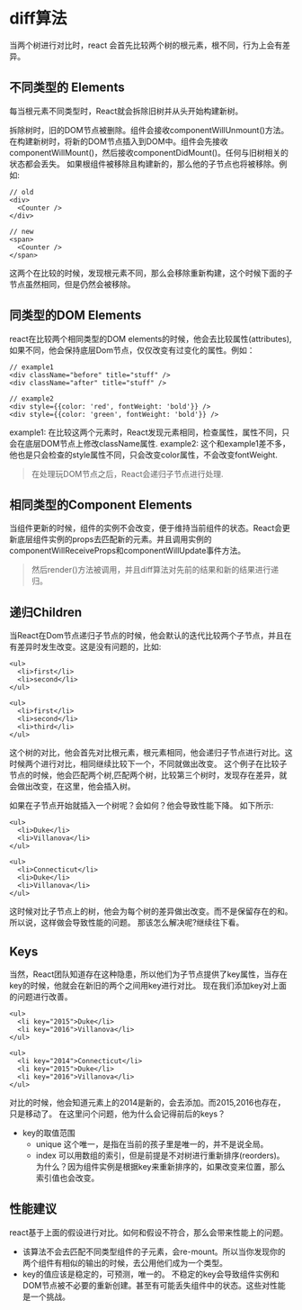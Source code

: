 # diff算法

当两个树进行对比时，react 会首先比较两个树的根元素，根不同，行为上会有差异。

## 不同类型的 Elements

每当根元素不同类型时，React就会拆除旧树并从头开始构建新树。

拆除树时，旧的DOM节点被删除。组件会接收componentWillUnmount\(\)方法。 在构建新树时，将新的DOM节点插入到DOM中。组件会先接收componentWillMount\(\)，然后接收componentDidMount\(\)。任何与旧树相关的状态都会丢失。 如果根组件被移除且构建新的，那么他的子节点也将被移除。例如:

```text
// old
<div>
  <Counter />
</div>

// new
<span>
  <Counter />
</span>
```

这两个在比较的时候，发现根元素不同，那么会移除重新构建，这个时候下面的子节点虽然相同，但是仍然会被移除。

## 同类型的DOM Elements

react在比较两个相同类型的DOM elements的时候，他会去比较属性\(attributes\),如果不同，他会保持底层Dom节点，仅仅改变有过变化的属性。例如：

```text
// example1
<div className="before" title="stuff" />
<div className="after" title="stuff" />

// example2
<div style={{color: 'red', fontWeight: 'bold'}} />
<div style={{color: 'green', fontWeight: 'bold'}} />
```

example1: 在比较这两个元素时，React发现元素相同，检查属性，属性不同，只会在底层DOM节点上修改className属性. example2: 这个和example1差不多，他也是只会检查的style属性不同，只会改变color属性，不会改变fontWeight.

> 在处理玩DOM节点之后，React会递归子节点进行处理.

## 相同类型的Component Elements

当组件更新的时候，组件的实例不会改变，便于维持当前组件的状态。React会更新底层组件实例的props去匹配新的元素。并且调用实例的componentWillReceiveProps和componentWillUpdate事件方法。

> 然后render\(\)方法被调用，并且diff算法对先前的结果和新的结果进行递归。

## 递归Children

当React在Dom节点递归子节点的时候，他会默认的迭代比较两个子节点，并且在有差异时发生改变。这是没有问题的，比如:

```text
<ul>
  <li>first</li>
  <li>second</li>
</ul>

<ul>
  <li>first</li>
  <li>second</li>
  <li>third</li>
</ul>
```

这个树的对比，他会首先对比根元素，根元素相同，他会递归子节点进行对比。这时候两个进行对比，相同继续比较下一个，不同就做出改变。 这个例子在比较子节点的时候，他会匹配两个树,匹配两个树，比较第三个树时，发现存在差异，就会做出改变，在这里，他会插入树。

如果在子节点开始就插入一个树呢？会如何？他会导致性能下降。 如下所示:

```text
<ul>
  <li>Duke</li>
  <li>Villanova</li>
</ul>

<ul>
  <li>Connecticut</li>
  <li>Duke</li>
  <li>Villanova</li>
</ul>
```

这时候对比子节点上的树，他会为每个树的差异做出改变。而不是保留存在的和。 所以说，这样做会导致性能的问题。 那该怎么解决呢?继续往下看。

## Keys

当然，React团队知道存在这种隐患，所以他们为子节点提供了key属性，当存在key的时候，他就会在新旧的两个之间用key进行对比。 现在我们添加key对上面的问题进行改善。

```text
<ul>
  <li key="2015">Duke</li>
  <li key="2016">Villanova</li>
</ul>

<ul>
  <li key="2014">Connecticut</li>
  <li key="2015">Duke</li>
  <li key="2016">Villanova</li>
</ul>
```

对比的时候，他会知道元素上的2014是新的，会去添加。而2015,2016也存在，只是移动了。 在这里问个问题，他为什么会记得前后的keys？

* key的取值范围
  * unique 这个唯一，是指在当前的孩子里是唯一的，并不是说全局。
  * index 可以用数组的索引，但是前提是不对树进行重新排序\(reorders\)。 为什么？因为组件实例是根据key来重新排序的，如果改变来位置，那么索引值也会改变。

## 性能建议

react基于上面的假设进行对比。如何和假设不符合，那么会带来性能上的问题。

* 该算法不会去匹配不同类型组件的子元素，会re-mount。所以当你发现你的两个组件有相似的输出的时候，去公用他们成为一个类型。
* key的值应该是稳定的，可预测，唯一的。 不稳定的key会导致组件实例和DOM节点被不必要的重新创建。甚至有可能丢失组件中的状态。这些对性能是一个挑战。

